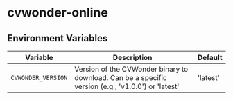 # cvwonder-online

## Environment Variables

| Variable | Description | Default |
| -------- | ----------- | ------- |
| `CVWONDER_VERSION` | Version of the CVWonder binary to download. Can be a specific version (e.g., 'v1.0.0') or 'latest' | 'latest' |